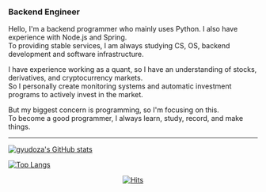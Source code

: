 ### Backend Engineer 
Hello, I'm a backend programmer who mainly uses Python. I also have experience with Node.js and Spring.  
To providing stable services, I am always studying CS, OS, backend development and software infrastructure.

I have experience working as a quant, so I have an understanding of stocks, derivatives, and cryptocurrency markets.  
So I personally create monitoring systems and automatic investment programs to actively invest in the market.

But my biggest concern is programming, so I'm focusing on this.  
To become a good programmer, I always learn, study, record, and make things.

---------

[![gyudoza's GitHub stats](https://github-readme-stats.vercel.app/api?count_private=true&username=jujumilk3&theme=github_dark)](https://github.com/anuraghazra/github-readme-stats)

[![Top Langs](https://github-readme-stats.vercel.app/api/top-langs/?username=jujumilk3&layout=compact&theme=github_dark&exclude_repo=korean-movie-lipsum,lottoisruthless)](https://github.com/anuraghazra/github-readme-stats)

<div align=center>
	
[![Hits](https://hits.seeyoufarm.com/api/count/incr/badge.svg?url=https%3A%2F%2Fgithub.com%2Fjujumilk3&count_bg=%233AA5BC&title_bg=%23555555&icon=&icon_color=%23E7E7E7&title=hits&edge_flat=false)](https://hits.seeyoufarm.com)
	
</div>
